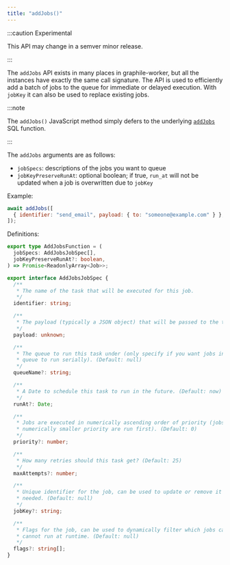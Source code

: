 ```yaml
---
title: "addJobs()"
---
```


:::caution Experimental

This API may change in a semver minor release.

:::

The `addJobs` API exists in many places in graphile-worker, but all the
instances have exactly the same call signature. The API is used to efficiently
add a batch of jobs to the queue for immediate or delayed execution. With
`jobKey` it can also be used to replace existing jobs.

:::note

The `addJobs()` JavaScript method simply defers to the underlying
[`addJobs`](../sql-add-job.md#graphile_workeradd_jobs) SQL function.

:::

The `addJobs` arguments are as follows:

- `jobSpecs`: descriptions of the jobs you want to queue
- `jobKeyPreserveRunAt`: optional boolean; if true, `run_at` will not be updated
  when a job is overwritten due to `jobKey`

Example:

```js
await addJobs([
  { identifier: "send_email", payload: { to: "someone@example.com" } },
]);
```

Definitions:

```ts
export type AddJobsFunction = (
  jobSpecs: AddJobsJobSpec[],
  jobKeyPreserveRunAt?: boolean,
) => Promise<ReadonlyArray<Job>>;

export interface AddJobsJobSpec {
  /**
   * The name of the task that will be executed for this job.
   */
  identifier: string;

  /**
   * The payload (typically a JSON object) that will be passed to the task executor.
   */
  payload: unknown;

  /**
   * The queue to run this task under (only specify if you want jobs in this
   * queue to run serially). (Default: null)
   */
  queueName?: string;

  /**
   * A Date to schedule this task to run in the future. (Default: now)
   */
  runAt?: Date;

  /**
   * Jobs are executed in numerically ascending order of priority (jobs with a
   * numerically smaller priority are run first). (Default: 0)
   */
  priority?: number;

  /**
   * How many retries should this task get? (Default: 25)
   */
  maxAttempts?: number;

  /**
   * Unique identifier for the job, can be used to update or remove it later if
   * needed. (Default: null)
   */
  jobKey?: string;

  /**
   * Flags for the job, can be used to dynamically filter which jobs can and
   * cannot run at runtime. (Default: null)
   */
  flags?: string[];
}
```
